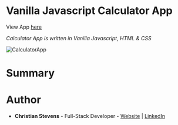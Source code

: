 <h1>Vanilla Javascript Calculator App</h1>
View App <a href="">here</a>
<br>

<i>Calculator App is written in Vanilla Javascript, HTML & CSS</i>

![CalculatorApp](https://user-images.githubusercontent.com/13443788/94350135-35b26c00-0019-11eb-97a7-ee21a0434231.JPG)

<h1>Summary</h1>
<p><i></i></p>

<h1>Author</h1>
<ul>
  <li><b>Christian Stevens</b> - Full-Stack Developer - <a href="https://chris-thedeveloper.com/">Website</a> | <a href="https://www.linkedin.com/in/christian-stevens-34367110b/">LinkedIn</a>
</u>
